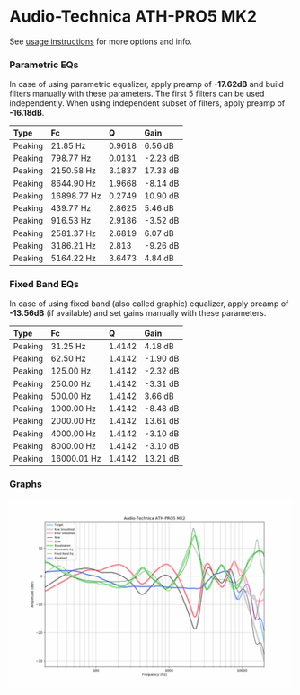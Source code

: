 # Audio-Technica ATH-PRO5 MK2
See [usage instructions](https://github.com/jaakkopasanen/AutoEq#usage) for more options and info.

### Parametric EQs
In case of using parametric equalizer, apply preamp of **-17.62dB** and build filters manually
with these parameters. The first 5 filters can be used independently.
When using independent subset of filters, apply preamp of **-16.18dB**.

| Type    | Fc          |      Q | Gain     |
|:--------|:------------|:-------|:---------|
| Peaking | 21.85 Hz    | 0.9618 | 6.56 dB  |
| Peaking | 798.77 Hz   | 0.0131 | -2.23 dB |
| Peaking | 2150.58 Hz  | 3.1837 | 17.33 dB |
| Peaking | 8644.90 Hz  | 1.9668 | -8.14 dB |
| Peaking | 16898.77 Hz | 0.2749 | 10.90 dB |
| Peaking | 439.77 Hz   | 2.8625 | 5.46 dB  |
| Peaking | 916.53 Hz   | 2.9186 | -3.52 dB |
| Peaking | 2581.37 Hz  | 2.6819 | 6.07 dB  |
| Peaking | 3186.21 Hz  | 2.813  | -9.26 dB |
| Peaking | 5164.22 Hz  | 3.6473 | 4.84 dB  |

### Fixed Band EQs
In case of using fixed band (also called graphic) equalizer, apply preamp of **-13.56dB**
(if available) and set gains manually with these parameters.

| Type    | Fc          |      Q | Gain     |
|:--------|:------------|:-------|:---------|
| Peaking | 31.25 Hz    | 1.4142 | 4.18 dB  |
| Peaking | 62.50 Hz    | 1.4142 | -1.90 dB |
| Peaking | 125.00 Hz   | 1.4142 | -2.32 dB |
| Peaking | 250.00 Hz   | 1.4142 | -3.31 dB |
| Peaking | 500.00 Hz   | 1.4142 | 3.66 dB  |
| Peaking | 1000.00 Hz  | 1.4142 | -8.48 dB |
| Peaking | 2000.00 Hz  | 1.4142 | 13.61 dB |
| Peaking | 4000.00 Hz  | 1.4142 | -3.10 dB |
| Peaking | 8000.00 Hz  | 1.4142 | -3.10 dB |
| Peaking | 16000.01 Hz | 1.4142 | 13.21 dB |

### Graphs
![](./Audio-Technica%20ATH-PRO5%20MK2.png)